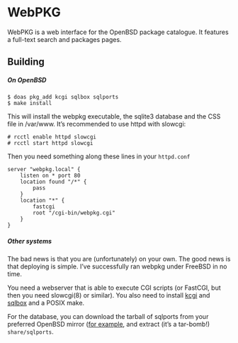 # WebPKG

WebPKG is a web interface for the OpenBSD package catalogue.  It
features a full-text search and packages pages.

## Building

##### On OpenBSD

	$ doas pkg_add kcgi sqlbox sqlports
	$ make install

This will install the webpkg executable, the sqlite3 database and the
CSS file in /var/www.  It’s recommended to use httpd with slowcgi:

	# rcctl enable httpd slowcgi
	# rcctl start httpd slowcgi

Then you need something along these lines in your `httpd.conf`

	server "webpkg.local" {
		listen on * port 80
		location found "/*" {
			pass
		}
		location "*" {
			fastcgi
			root "/cgi-bin/webpkg.cgi"
		}
	}

##### Other systems

The bad news is that you are (unfortunately) on your own.  The good
news is that deploying is simple. I’ve successfully ran webpkg
under FreeBSD in no time.

You need a webserver that is able to execute CGI scripts (or FastCGI,
but then you need slowcgi(8) or similar).  You also need to install
[kcgi](kcgi) and [sqlbox](sqlbox) and a POSIX make.

For the database, you can download the tarball of sqlports from your
preferred OpenBSD mirror ([for example](sqlports), and extract (it’s a
tar-bomb!) `share/sqlports`.

[kcgi]: https://kristaps.bsd.lv/kcgi/
[sqlbox]: https://kristaps.bsd.lv/sqlbox/
[sqlports]: https://cdn.openbsd.org/pub/OpenBSD/snapshots/packages/amd64/sqlports-7.32p0.tgz
